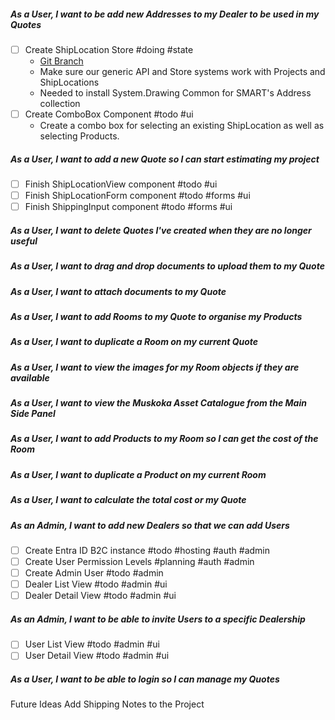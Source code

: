 ##### As a User, I want to be add new Addresses to my Dealer to be used in my Quotes

- [ ] Create ShipLocation Store #doing #state 
	- [Git Branch](https://github.com/daemontechtools/SmartEstimate/tree/feature/add-shiplocation-store)
	- Make sure our generic API and Store systems work with Projects and ShipLocations
	- Needed to install System.Drawing Common for SMART's Address collection
- [ ] Create ComboBox Component  #todo #ui   
	- Create a combo box for selecting an existing ShipLocation as well as selecting Products.

##### As a User, I want to add a new Quote so I can start estimating my project

- [ ] Finish ShipLocationView component  #todo #ui 
- [ ] Finish ShipLocationForm component  #todo #forms #ui
- [ ] Finish ShippingInput component  #todo #forms #ui

##### As a User, I want to delete Quotes I've created when they are no longer useful

##### As a User, I want to drag and drop documents to upload them to my Quote
##### As a User, I want to attach documents to my Quote
##### As a User, I want to add Rooms to my Quote to organise my Products

##### As a User, I want to duplicate a Room on my current Quote

##### As a User,  I want to view the images for my Room objects if they are available

##### As a User, I want to view the Muskoka Asset Catalogue from the Main Side Panel
##### As a User, I want to add Products to my Room so I can get the cost of the Room

##### As a User, I want to duplicate a Product on my current Room

##### As a User, I want to calculate the total cost or my Quote

##### As an Admin, I want to add new Dealers so that we can add Users

- [ ] Create Entra ID B2C instance #todo #hosting #auth #admin
- [ ] Create User Permission Levels  #planning #auth #admin
- [ ] Create Admin User #todo #admin
- [ ] Dealer List View #todo #admin #ui
- [ ] Dealer Detail View #todo #admin #ui

##### As an Admin, I want to be able to invite Users to a specific Dealership

- [ ] User List View #todo #admin #ui
- [ ] User Detail View #todo #admin #ui

##### As a User, I want to be able to login so I can manage my Quotes



Future Ideas
Add Shipping Notes to the Project